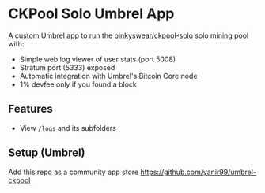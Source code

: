 # CKPool Solo Umbrel App

A custom Umbrel app to run the [pinkyswear/ckpool-solo](https://hub.docker.com/r/pinkyswear/ckpool-solo) solo mining pool with:

- Simple web log viewer of user stats (port 5008)
- Stratum port (5333) exposed
- Automatic integration with Umbrel's Bitcoin Core node
- 1% devfee only if you found a block 

## Features

- View `/logs` and its subfolders

## Setup (Umbrel)

Add this repo as a community app store
   https://github.com/yanir99/umbrel-ckpool
